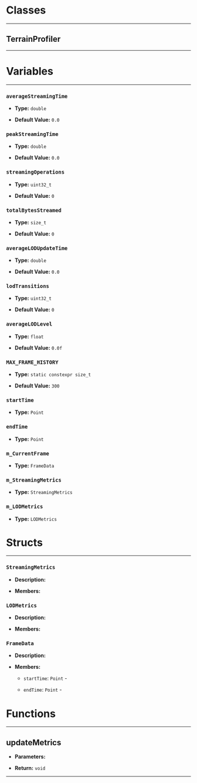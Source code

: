 # Classes
---

## TerrainProfiler
---




# Variables
---

### `averageStreamingTime`

- **Type:** `double`

- **Default Value:** `0.0`



### `peakStreamingTime`

- **Type:** `double`

- **Default Value:** `0.0`



### `streamingOperations`

- **Type:** `uint32_t`

- **Default Value:** `0`



### `totalBytesStreamed`

- **Type:** `size_t`

- **Default Value:** `0`



### `averageLODUpdateTime`

- **Type:** `double`

- **Default Value:** `0.0`



### `lodTransitions`

- **Type:** `uint32_t`

- **Default Value:** `0`



### `averageLODLevel`

- **Type:** `float`

- **Default Value:** `0.0f`



### `MAX_FRAME_HISTORY`

- **Type:** `static constexpr size_t`

- **Default Value:** `300`



### `startTime`

- **Type:** `Point`



### `endTime`

- **Type:** `Point`



### `m_CurrentFrame`

- **Type:** `FrameData`



### `m_StreamingMetrics`

- **Type:** `StreamingMetrics`



### `m_LODMetrics`

- **Type:** `LODMetrics`




# Structs
---

### `StreamingMetrics`

- **Description:** 

- **Members:**



### `LODMetrics`

- **Description:** 

- **Members:**



### `FrameData`

- **Description:** 

- **Members:**

  - `startTime`: `Point` - 

  - `endTime`: `Point` - 




# Functions
---

## updateMetrics



- **Parameters:** 

- **Return:** `void`

---
